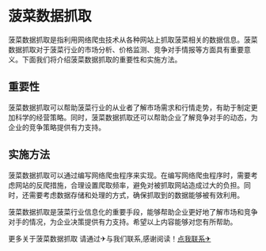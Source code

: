 # 菠菜数据抓取

菠菜数据抓取是指利用网络爬虫技术从各种网站上抓取菠菜相关的数据信息。菠菜数据抓取对于菠菜行业的市场分析、价格监测、竞争对手情报等方面具有重要意义。下面我们将介绍菠菜数据抓取的重要性和实施方法。

## 重要性

菠菜数据抓取可以帮助菠菜行业的从业者了解市场需求和行情走势，有助于制定更加科学的经营策略。同时，菠菜数据抓取还可以帮助企业了解竞争对手的动态，为企业的竞争策略提供有力支持。

## 实施方法

菠菜数据抓取可以通过编写网络爬虫程序来实现。在编写网络爬虫程序时，需要考虑网站的反爬措施，合理设置爬取频率，避免对被抓取网站造成过大的负担。同时，还需要考虑数据存储和处理的方式，确保抓取到的数据能够被有效利用。

菠菜数据抓取是菠菜行业信息化的重要手段，能够帮助企业更好地了解市场和竞争对手的情况，为企业决策提供有力支持。希望以上内容能够对您有所帮助。

更多关于菠菜数据抓取 请通过✈与我们联系,感谢阅读！[点我联系✈](https://docs.G208.com)